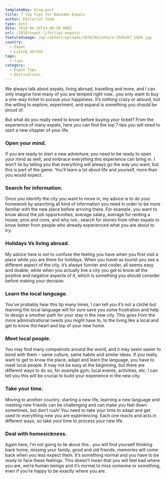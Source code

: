 ```yaml
---
templateKey: blog-post
title: 7 Top Tips for Wannabe Expats
author: Editorial Team
type: post
date: 2018-04-25T14:00:50.000Z
url: /2018/expat-life/tips-expats/
featuredimage: /wp-content/uploads/2018/04/nature-3345307_1920.jpg
country:
  - Expat
  - Living abroad
tags:
  - tips
category:
  - Expat Tips
  - Destinations
---
```


We always talk about expats, living abroad, travelling and more, and I can only imagine how many of you are temped right now…you only want to buy a one-way ticket to pursue your happiness. It’s nothing crazy or absurd, but the willing to explore, experiment, and expand is something you should be proud of.

But what do you really need to know before buying your ticket? From the experience of many expats, here you can find the top 7 tips you will need to start a new chapter of your life.

### **Open your mind.**

If you are ready to start a new adventure, you need to be ready to open your mind as well, and embrace everything this experience can bring in. I won’t lie by telling you that everything will always go the way you want, but this is part of the game. You’ll learn a lot about life and yourself, more than you would expect.

### **Search for information.**

Once you identify the city you want to move in, my advice is to do your homework by searching all kind of information you need in order to be more familiar with the new place before arriving there. For example, you want to know about the job opportunities, average salary, average for renting a house, pros and cons, and why not&#8230;search for stories from other expats to know better from people who already experienced what you are about to try.

### **Holidays Vs living abroad**.

My advice here is not to confuse the feeling you have when you first visit a place while you are there for holidays. When you travel as tourist you see a different aspect of the city, it’s always funnier and cooler, all seems easy and doable; while when you actually live a city you get to know all the positive and negative aspects of it, which is something you should consider before making your decision.

### **Learn the local language.**

You’ve probably hear this tip many times, I can tell you it’s not a cliché but learning the local language will for sure save you some frustration and help to design a smother path for your stay in the new city. This goes from the more administrational needs you might have to, to the living like a local and get to know the heart and top of your new home.

### **Meet local people.**

You may find many compatriots around the world, and it may seem easier to bond with them – same culture, same habits and similar ideas. If you really want to get to know the place, adapt and learn the language, you have to meet local people. It may not be easy at the beginning, but there are different ways to do so, for example gym, local events, activities, etc. I can tell you this will be crucial to build your experience in the new city.

### **Take your time.**

Moving to another country, starting a new life, learning a new language and meeting new friends can be challenging and can make you feel down sometimes, but don’t rush! You need to take your time to adapt and get used to everything new you are experiencing. Each one reacts and acts in different ways, so take your time to process your new life.

### **Deal with homesickness.**

Again here, I’m not going to lie about this…you will find yourself thinking back home, missing your family, good and old friends, memories will come back when you less expect them. It’s something normal and you have to be ready to face these feelings. This doesn’t mean that you will feel bad where you are, we’re human beings and it’s normal to miss someone or something, even if you’re happy to be exactly where you are.
